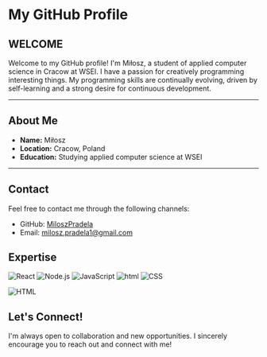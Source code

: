 # My GitHub Profile

## WELCOME
Welcome to my GitHub profile! I'm Miłosz, a student of applied computer science in Cracow at WSEI. I have a passion for creatively programming interesting things. My programming skills are continually evolving, driven by self-learning and a strong desire for continuous development.

---

## About Me
- **Name:** Miłosz
- **Location:** Cracow, Poland
- **Education:** Studying applied computer science at WSEI

---

## Contact
Feel free to contact me through the following channels:
- GitHub: [MiloszPradela](https://github.com/MiloszPradela)
- Email: milosz.pradela1@gmail.com

## Expertise
![React](https://img.shields.io/badge/react%20-%2320232a.svg?&style=for-the-badge&logo=react&logoColor=%2361DAFB)
![Node.js](https://img.shields.io/badge/node.js%20-%2343853D.svg?&style=for-the-badge&logo=node.js&logoColor=white)
![JavaScript](https://img.shields.io/badge/javascript%20-%000000.svg?&style=for-the-badge&logo=javascript&logoColor=%FFFF00)
![html](https://img.shields.io/badge/html%20-%2320232a.svg?&style=for-the-badge&logo=html&logoColor=%FFFF00)
![CSS](https://img.shields.io/badge/css%20-%2320232a.svg?&style=for-the-badge&logo=css&logoColor=%FFFF00)

![HTML](https://img.shields.io/badge/HTML-grey?style=for-the-badge&logo=html)



## Let's Connect!
I'm always open to collaboration and new opportunities. I sincerely encourage you to reach out and connect with me!
